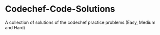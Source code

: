 # Codechef-Code-Solutions
A collection of solutions of the codechef practice problems (Easy, Medium and Hard)

